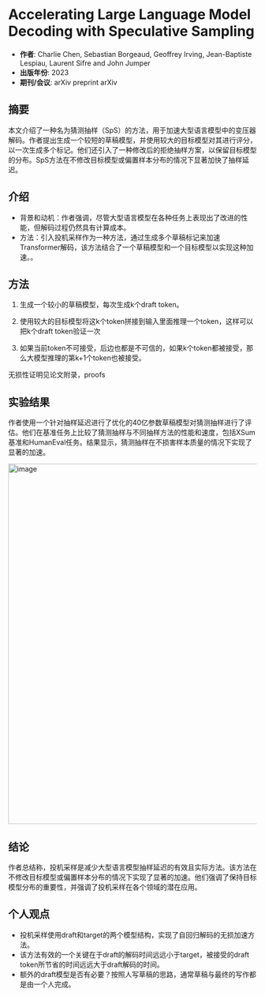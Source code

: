 # Accelerating Large Language Model Decoding with Speculative Sampling
- **作者**: Charlie Chen, Sebastian Borgeaud, Geoffrey Irving, Jean-Baptiste Lespiau, Laurent Sifre and John Jumper
- **出版年份**: 2023
- **期刊/会议**: arXiv preprint arXiv

## 摘要
本文介绍了一种名为猜测抽样（SpS）的方法，用于加速大型语言模型中的变压器解码。作者提出生成一个较短的草稿模型，并使用较大的目标模型对其进行评分，以一次生成多个标记。他们还引入了一种修改后的拒绝抽样方案，以保留目标模型的分布。SpS方法在不修改目标模型或偏置样本分布的情况下显著加快了抽样延迟。

## 介绍
- 背景和动机：作者强调，尽管大型语言模型在各种任务上表现出了改进的性能，但解码过程仍然具有计算成本。
- 方法：引入投机采样作为一种方法，通过生成多个草稿标记来加速Transformer解码，该方法结合了一个草稿模型和一个目标模型以实现这种加速。。

## 方法
1. 生成一个较小的草稿模型，每次生成k个draft token。

2. 使用较大的目标模型将这k个token拼接到输入里面推理一个token，这样可以把k个draft token验证一次

3. 如果当前token不可接受，后边也都是不可信的，如果k个token都被接受，那么大模型推理的第k+1个token也被接受。

无损性证明见论文附录，proofs


## 实验结果
作者使用一个针对抽样延迟进行了优化的40亿参数草稿模型对猜测抽样进行了评估。他们在基准任务上比较了猜测抽样与不同抽样方法的性能和速度，包括XSum基准和HumanEval任务。结果显示，猜测抽样在不损害样本质量的情况下实现了显著的加速。


<img width="730" alt="image" src="https://github.com/zgMin/Paper_Reading/assets/52092775/db32462f-8f4e-477b-aa17-1177537e9378">



## 结论
作者总结称，投机采样是减少大型语言模型抽样延迟的有效且实际方法。该方法在不修改目标模型或偏置样本分布的情况下实现了显著的加速。他们强调了保持目标模型分布的重要性，并强调了投机采样在各个领域的潜在应用。


## 个人观点
- 投机采样使用draft和target的两个模型结构，实现了自回归解码的无损加速方法。
- 该方法有效的一个关键在于draft的解码时间远远小于target，被接受的draft token所节省的时间远远大于draft解码的时间。
- 额外的draft模型是否有必要？按照人写草稿的思路，通常草稿与最终的写作都是由一个人完成。
